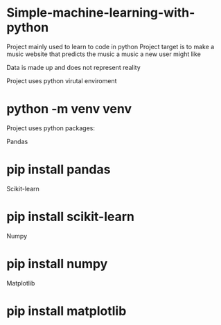 # Simple-machine-learning-with-python

Project mainly used to learn to code in python
Project target is to make a music website that predicts the music a music a new user might like

Data is made up and does not represent reality

Project uses python virutal enviroment

# python -m venv venv



Project uses python packages:

Pandas

# pip install pandas

Scikit-learn

# pip install scikit-learn

Numpy

# pip install numpy

Matplotlib

# pip install matplotlib
